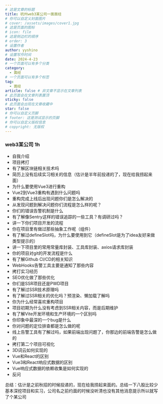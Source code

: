```yaml
---
# 这是文章的标题
title: 杭州web3某公司一面面经
# 你可以自定义封面图片
# cover: /assets/images/cover1.jpg
# 这是页面的图标
# icon: file
# 这是侧边栏的顺序
# order: 3
# 设置作者
author: yyshino
# 设置写作时间
date: 2024-4-23
# 一个页面可以有多个分类
category:
  - 面经
# 一个页面可以有多个标签
tag:
  - 面经
article: false # 非文章不显示在文章列表
# 此页面会在文章列表置顶
sticky: false
# 此页面会出现在文章收藏中
star: false
# 你可以自定义页脚
# footer: 这是测试显示的页脚
# 你可以自定义版权信息
# copyright: 无版权
---
```




### web3某公司 1h

- 自我介绍
- 项目拷打
- 有了解区块链相关技术吗
- 简历上没有后续实习相关的信息（估计是半年前投递的了，现在给我捞起来面）
- 为什么要使用Vue3进行重构
- Vue2到Vue3重构有遇到什么问题吗
- 重构完成上线后出现问题你们是怎么解决的
- 从发现问题到解决问题你们流程是怎么样的呢？
- 你们的错误告警机制是什么
- 有了解像Sentry这样的错误追踪的一些工具？有调研过吗？
- 讲一下你们项目开发的流程
- 你在项目里有做过那些抽象工作呢（组件）
- 有了解过defineSlot吗，为什么要使用到它（defineSlot是为了idea友好来做类型提示的）
- 讲一下项目里的常用常量库封装、工具库封装、axios请求库封装
- 你的项目对git的开发流程是什么
- 有了解Github CI/CD的相关知识
- WebHooks告警工具主要是通知了那些内容
- 拷打实习经历
- SEO优化做了那些优化
- 你们是SSR项目还是PWD项目
- 有了解过SSR技术原理吗
- 有了解过SSR相关的优化吗？预渲染、懒加载了解吗
- 你为什么经常喜欢重构项目
- 项目初期为什么没有考虑到SSR相关内容，而是后期维护
- 有了解Vite开发环境和生产环境的一个区别吗
- 你印象中最深的一个bug是什么
- 你对问题的定位排查都是怎么做的呢
- 线上告警工具有了解过吗，如果前端出现问题了，你那边的前端告警是怎么做的
- 拷打第二个项目可视化
- 3D词云如何实现的
- Vue和React的区别
- Vue3和React响应式数据的区别
- Vue响应式数据的依赖收集是如何实现的
- 反问



总结：估计是之前秋招的时候投递的，现在给我捞起来面的。总结一下八股比较少基本深挖项目和实习，公司名之前约面的时候没听清也没有其他消息提示所以就写了个某公司